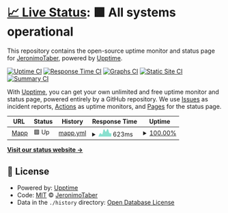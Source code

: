 # [📈 Live Status](https://JeronimoTaber.github.io/upptimeMapp): <!--live status--> **🟩 All systems operational**

This repository contains the open-source uptime monitor and status page for [JeronimoTaber](https://JeronimoTaber.github.io/upptimeMapp), powered by [Upptime](https://github.com/upptime/upptime).

[![Uptime CI](https://github.com/JeronimoTaber/upptimeMapp/workflows/Uptime%20CI/badge.svg)](https://github.com/JeronimoTaber/upptimeMapp/actions?query=workflow%3A%22Uptime+CI%22)
[![Response Time CI](https://github.com/JeronimoTaber/upptimeMapp/workflows/Response%20Time%20CI/badge.svg)](https://github.com/JeronimoTaber/upptimeMapp/actions?query=workflow%3A%22Response+Time+CI%22)
[![Graphs CI](https://github.com/JeronimoTaber/upptimeMapp/workflows/Graphs%20CI/badge.svg)](https://github.com/JeronimoTaber/upptimeMapp/actions?query=workflow%3A%22Graphs+CI%22)
[![Static Site CI](https://github.com/JeronimoTaber/upptimeMapp/workflows/Static%20Site%20CI/badge.svg)](https://github.com/JeronimoTaber/upptimeMapp/actions?query=workflow%3A%22Static+Site+CI%22)
[![Summary CI](https://github.com/JeronimoTaber/upptimeMapp/workflows/Summary%20CI/badge.svg)](https://github.com/JeronimoTaber/upptimeMapp/actions?query=workflow%3A%22Summary+CI%22)

With [Upptime](https://upptime.js.org), you can get your own unlimited and free uptime monitor and status page, powered entirely by a GitHub repository. We use [Issues](https://github.com/JeronimoTaber/upptimeMapp/issues) as incident reports, [Actions](https://github.com/JeronimoTaber/upptimeMapp/actions) as uptime monitors, and [Pages](https://JeronimoTaber.github.io/upptimeMapp) for the status page.

<!--start: status pages-->
<!-- This summary is generated by Upptime (https://github.com/upptime/upptime) -->
<!-- Do not edit this manually, your changes will be overwritten -->
<!-- prettier-ignore -->
| URL | Status | History | Response Time | Uptime |
| --- | ------ | ------- | ------------- | ------ |
| <img alt="" src="https://icons.duckduckgo.com/ip3/www.mapp.com.ar.ico" height="13"> [Mapp](https://www.mapp.com.ar/upptime.html) | 🟩 Up | [mapp.yml](https://github.com/JeronimoTaber/upptimeMapp/commits/HEAD/history/mapp.yml) | <details><summary><img alt="Response time graph" src="./graphs/mapp/response-time-week.png" height="20"> 623ms</summary><br><a href="https://JeronimoTaber.github.io/upptimeMapp/history/mapp"><img alt="Response time 550" src="https://img.shields.io/endpoint?url=https%3A%2F%2Fraw.githubusercontent.com%2FJeronimoTaber%2FupptimeMapp%2FHEAD%2Fapi%2Fmapp%2Fresponse-time.json"></a><br><a href="https://JeronimoTaber.github.io/upptimeMapp/history/mapp"><img alt="24-hour response time 457" src="https://img.shields.io/endpoint?url=https%3A%2F%2Fraw.githubusercontent.com%2FJeronimoTaber%2FupptimeMapp%2FHEAD%2Fapi%2Fmapp%2Fresponse-time-day.json"></a><br><a href="https://JeronimoTaber.github.io/upptimeMapp/history/mapp"><img alt="7-day response time 623" src="https://img.shields.io/endpoint?url=https%3A%2F%2Fraw.githubusercontent.com%2FJeronimoTaber%2FupptimeMapp%2FHEAD%2Fapi%2Fmapp%2Fresponse-time-week.json"></a><br><a href="https://JeronimoTaber.github.io/upptimeMapp/history/mapp"><img alt="30-day response time 584" src="https://img.shields.io/endpoint?url=https%3A%2F%2Fraw.githubusercontent.com%2FJeronimoTaber%2FupptimeMapp%2FHEAD%2Fapi%2Fmapp%2Fresponse-time-month.json"></a><br><a href="https://JeronimoTaber.github.io/upptimeMapp/history/mapp"><img alt="1-year response time 505" src="https://img.shields.io/endpoint?url=https%3A%2F%2Fraw.githubusercontent.com%2FJeronimoTaber%2FupptimeMapp%2FHEAD%2Fapi%2Fmapp%2Fresponse-time-year.json"></a></details> | <details><summary><a href="https://JeronimoTaber.github.io/upptimeMapp/history/mapp">100.00%</a></summary><a href="https://JeronimoTaber.github.io/upptimeMapp/history/mapp"><img alt="All-time uptime 99.89%" src="https://img.shields.io/endpoint?url=https%3A%2F%2Fraw.githubusercontent.com%2FJeronimoTaber%2FupptimeMapp%2FHEAD%2Fapi%2Fmapp%2Fuptime.json"></a><br><a href="https://JeronimoTaber.github.io/upptimeMapp/history/mapp"><img alt="24-hour uptime 100.00%" src="https://img.shields.io/endpoint?url=https%3A%2F%2Fraw.githubusercontent.com%2FJeronimoTaber%2FupptimeMapp%2FHEAD%2Fapi%2Fmapp%2Fuptime-day.json"></a><br><a href="https://JeronimoTaber.github.io/upptimeMapp/history/mapp"><img alt="7-day uptime 100.00%" src="https://img.shields.io/endpoint?url=https%3A%2F%2Fraw.githubusercontent.com%2FJeronimoTaber%2FupptimeMapp%2FHEAD%2Fapi%2Fmapp%2Fuptime-week.json"></a><br><a href="https://JeronimoTaber.github.io/upptimeMapp/history/mapp"><img alt="30-day uptime 100.00%" src="https://img.shields.io/endpoint?url=https%3A%2F%2Fraw.githubusercontent.com%2FJeronimoTaber%2FupptimeMapp%2FHEAD%2Fapi%2Fmapp%2Fuptime-month.json"></a><br><a href="https://JeronimoTaber.github.io/upptimeMapp/history/mapp"><img alt="1-year uptime 100.00%" src="https://img.shields.io/endpoint?url=https%3A%2F%2Fraw.githubusercontent.com%2FJeronimoTaber%2FupptimeMapp%2FHEAD%2Fapi%2Fmapp%2Fuptime-year.json"></a></details>

<!--end: status pages-->

[**Visit our status website →**](https://JeronimoTaber.github.io/upptimeMapp)

## 📄 License

- Powered by: [Upptime](https://github.com/upptime/upptime)
- Code: [MIT](./LICENSE) © [JeronimoTaber](https://JeronimoTaber.github.io/upptimeMapp)
- Data in the `./history` directory: [Open Database License](https://opendatacommons.org/licenses/odbl/1-0/)
